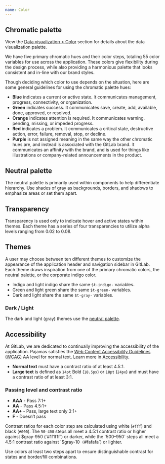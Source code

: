 ```yaml
---
name: Color
---
```


## Chromatic palette

<note>View the [Data visualization > Color](/data-visualization/color) section for details about the data visualization palette.</note>

We have five primary chromatic hues and their color steps, totaling 55 color variables for use across the application. These colors give flexibility during the design process, while also providing a harmonious palette that looks consistent and in-line with our brand styles.

Though deciding which color to use depends on the situation, here are some general guidelines for using the chromatic palette hues:

- **Blue** indicates a current or active state. It communicates management, progress, connectivity, or organization.
- **Green** indicates success. It communicates save, create, add, available, done, approved, or resolved.
- **Orange** indicates attention is required. It communicates warning, pending, missing, or impeded progress.
- **Red** indicates a problem. It communicates a critical state, destructive action, error, failure, removal, stop, or decline.
- **Purple** is not assigned meaning in the same way the other chromatic hues are, and instead is associated with the GitLab brand. It communicates an affinity with the brand, and is used for things like illustrations or company-related announcements in the product.

<div class="row gl-mb-11">
  <foundations-color-palette
    class="col col-50 md p-b-7"
    color-id="blue"
    background-class-prefix="c-background-"
    name="Blue"
    :shades="[
      {
        value: 50,
        code: '#e9f3fc',
      },
      {
        value: 100,
        code: '#cbe2f9',
      },
      {
        value: 200,
        code: '#9dc7f1',
      },
      {
        value: 300,
        code: '#63a6e9',
      },
      {
        value: 400,
        code: '#428fdc',
      },
      {
        value: 500,
        code: '#1f75cb',
        class: 'color-priority f-inverted'
      },
      {
        value: 600,
        code: '#1068bf',
        class: 'f-inverted'
      },
      {
        value: 700,
        code: '#0b5cad',
        class: 'f-inverted'
      },
      {
        value: 800,
        code: '#064787',
        class: 'f-inverted'
      },
      {
        value: 900,
        code: '#033464',
        class: 'f-inverted'
      },
      {
        value: 950,
        code: '#002850',
        class: 'f-inverted'
      },
    ]"
    show-contrast-scores></foundations-color-palette>
  <foundations-color-palette
    class="col col-50 md p-b-7"
    color-id="green"
    background-class-prefix="c-background-"
    name="Green"
    :shades="[
      {
        value: 50,
        code: '#ecf4ee',
      },
      {
        value: 100,
        code: '#c3e6cd',
      },
      {
        value: 200,
        code: '#91d4a8',
      },
      {
        value: 300,
        code: '#52b87a',
      },
      {
        value: 400,
        code: '#2da160',
      },
      {
        value: 500,
        code: '#108548',
        class: 'color-priority f-inverted'
      },
      {
        value: 600,
        code: '#217645',
        class: 'f-inverted'
      },
      {
        value: 700,
        code: '#24663b',
        class: 'f-inverted'
      },
      {
        value: 800,
        code: '#0d532a',
        class: 'f-inverted'
      },
      {
        value: 900,
        code: '#0a4020',
        class: 'f-inverted'
      },
      {
        value: 950,
        code: '#072b15',
        class: 'f-inverted'
      },
    ]"
    show-contrast-scores></foundations-color-palette>
  <foundations-color-palette
    class="col col-50 md gl-mt-7 p-b-7"
    color-id="orange"
    background-class-prefix="c-background-"
    name="Orange"
    :shades="[
      {
        value: 50,
        code: '#fdf1dd',
      },
      {
        value: 100,
        code: '#f5d9a8',
      },
      {
        value: 200,
        code: '#e9be74',
      },
      {
        value: 300,
        code: '#d99530',
      },
      {
        value: 400,
        code: '#c17d10',
      },
      {
        value: 500,
        code: '#ab6100',
        class: 'color-priority f-inverted'
      },
      {
        value: 600,
        code: '#9e5400',
        class: 'f-inverted'
      },
      {
        value: 700,
        code: '#8f4700',
        class: 'f-inverted'
      },
      {
        value: 800,
        code: '#703800',
        class: 'f-inverted'
      },
      {
        value: 900,
        code: '#5c2900',
        class: 'f-inverted'
      },
      {
        value: 950,
        code: '#421f00',
        class: 'f-inverted'
      },
    ]"
    show-contrast-scores></foundations-color-palette>
  <foundations-color-palette
    class="col col-50 md gl-mt-7"
    color-id="red"
    background-class-prefix="c-background-"
    name="Red"
    :shades="[
      {
        value: 50,
        code: '#fcf1ef',
      },
      {
        value: 100,
        code: '#fdd4cd',
      },
      {
        value: 200,
        code: '#fcb5aa',
      },
      {
        value: 300,
        code: '#f57f6c',
      },
      {
        value: 400,
        code: '#ec5941',
      },
      {
        value: 500,
        code: '#dd2b0e',
        class: 'color-priority f-inverted'
      },
      {
        value: 600,
        code: '#c91c00',
        class: 'f-inverted'
      },
      {
        value: 700,
        code: '#ae1800',
        class: 'f-inverted'
      },
      {
        value: 800,
        code: '#8d1300',
        class: 'f-inverted'
      },
      {
        value: 900,
        code: '#660e00',
        class: 'f-inverted'
      },
      {
        value: 950,
        code: '#4d0a00',
        class: 'f-inverted'
      },
    ]"
    show-contrast-scores></foundations-color-palette>
  <foundations-color-palette
    class="col col-50 md gl-mt-7"
    color-id="purple"
    background-class-prefix="c-background-"
    name="Purple"
    :shades="[
      {
        value: 50,
        code: '#f4f0ff',
      },
      {
        value: 100,
        code: '#e1d8f9',
      },
      {
        value: 200,
        code: '#cbbbf2',
      },
      {
        value: 300,
        code: '#ac93e6',
      },
      {
        value: 400,
        code: '#9475db',
      },
      {
        value: 500,
        code: '#7b58cf',
        class: 'color-priority f-inverted'
      },
      {
        value: 600,
        code: '#694cc0',
        class: 'f-inverted'
      },
      {
        value: 700,
        code: '#5943b6',
        class: 'f-inverted'
      },
      {
        value: 800,
        code: '#453894',
        class: 'f-inverted'
      },
      {
        value: 900,
        code: '#2f2a6b',
        class: 'f-inverted'
      },
      {
        value: 950,
        code: '#232150',
        class: 'f-inverted'
      },
    ]"
    show-contrast-scores></foundations-color-palette>
</div>

<div class="row gl-mb-11">
  <div class="col col-50 md">

## Neutral palette

The neutral palette is primarily used within components to help differentiate hierarchy. Use shades of gray as backgrounds, borders, and shadows to emphasize areas or set them apart.

  <foundations-color-palette
    color-id="gray"
    background-class-prefix="c-background-"
    :shades="[
      {
        id: 'white',
        code: '#ffffff',
      },
      {
        value: 10,
        code: '#f5f5f5',
      },
      {
        value: 50,
        code: '#f0f0f0',
      },
      {
        value: 100,
        code: '#dbdbdb',
      },
      {
        value: 200,
        code: '#bfbfbf',
      },
      {
        value: 300,
        code: '#999999',
      },
      {
        value: 400,
        code: '#868686',
      },
      {
        value: 500,
        code: '#666666',
        class: 'f-inverted',
      },
      {
        value: 600,
        code: '#5e5e5e',
        class: 'f-inverted',
      },
      {
        value: 700,
        code: '#525252',
        class: 'f-inverted',
      },
      {
        value: 800,
        code: '#404040',
        class: 'f-inverted',
      },
      {
        value: 900,
        code: '#303030',
        class: 'f-inverted',
      },
      {
        value: 950,
        code: '#1f1f1f',
        class: 'f-inverted',
      },
      {
        id: 'black',
        code: '#000000',
        class: 'f-inverted',
      },
    ]"></foundations-color-palette>
  </div>

  <div class="col col-50 md">

## Transparency

Transparency is used only to indicate hover and active states within themes. Each theme has a series of four transparencies to utilize alpha levels ranging from 0.02 to 0.08.

  <foundations-color-palette
    color-id="t-gray-a"
    :shades="[
      {
        value: '02',
        code: 'rgba($black, 0.02)',
      },
      {
        value: '04',
        code: 'rgba($black, 0.04)',
      },
      {
        value: '06',
        code: 'rgba($black, 0.06)',
      },
      {
        value: '08',
        code: 'rgba($black, 0.08)',
      },
      {
        value: '24',
        code: 'rgba($black, 0.24)',
      },
    ]"></foundations-color-palette>
  </div>
</div>

## Themes

A user may choose between ten different themes to customize the appearance of the application header and navigation sidebar in GitLab. Each theme draws inspiration from one of the primary chromatic colors, the neutral palette, or the corporate indigo color.

- Indigo and light indigo share the same `$t-indigo-` variables.
- Green and light green share the same `$t-green-` variables.
- Dark and light share the same `$t-gray-` variables.

<div class="row gl-mb-6">
  <div class="col col-25 md p-b-7">
    <foundations-color-palette
      color-id="t-indigo"
      name="Indigo / Light indigo"
      class="md"
      :shades="[
        {
          value: 50,
          code: '#f1f1ff',
        },
        {
          value: 100,
          code: '#dbdbf8',
        },
        {
          value: 200,
          code: '#c7c7f2',
        },
        {
          value: 300,
          code: '#a2a2e6',
        },
        {
          value: 400,
          code: '#8181d7',
        },
        {
          value: 500,
          code: '#6666c4',
          class: 'f-inverted',
        },
        {
          value: 600,
          code: '#5252b5',
          class: 'f-inverted',
        },
        {
          value: 700,
          code: '#41419f',
          class: 'f-inverted',
        },
        {
          value: 800,
          code: '#303083',
          class: 'f-inverted',
        },
        {
          value: 900,
          code: '#222261',
          class: 'f-inverted',
        },
        {
          value: 950,
          code: '#14143d',
          class: 'f-inverted',
        },
      ]"></foundations-color-palette>
  </div>
  <div class="col col-25 md p-b-7">
    <foundations-color-palette
      color-id="t-blue"
      name="Blue"
      class="md"
      :shades="[
        {
          value: 50,
          code: '#cdd8e3',
        },
        {
          value: 100,
          code: '#b9cadc',
        },
        {
          value: 200,
          code: '#a6bdd5',
        },
        {
          value: 300,
          code: '#81a5c9',
        },
        {
          value: 400,
          code: '#628eb9',
        },
        {
          value: 500,
          code: '#4977a5',
          class: 'f-inverted',
        },
        {
          value: 600,
          code: '#346596',
          class: 'f-inverted',
        },
        {
          value: 700,
          code: '#235180',
          class: 'f-inverted',
        },
        {
          value: 800,
          code: '#153c63',
          class: 'f-inverted',
        },
        {
          value: 900,
          code: '#0b2640',
          class: 'f-inverted',
        },
        {
          value: 950,
          code: '#04101c',
          class: 'f-inverted',
        },
      ]"></foundations-color-palette>
  </div>
  <div class="col col-25 md p-b-7">
    <foundations-color-palette
      color-id="t-light-blue"
      name="Light blue"
      class="md"
      :shades="[
        {
          value: 50,
          code: '#dde6ee',
        },
        {
          value: 100,
          code: '#c1d4e6',
        },
        {
          value: 200,
          code: '#a0bedc',
        },
        {
          value: 300,
          code: '#74a3d3',
        },
        {
          value: 400,
          code: '#4f8bc7',
        },
        {
          value: 500,
          code: '#3476b9',
          class: 'f-inverted',
        },
        {
          value: 600,
          code: '#2268ae',
          class: 'f-inverted',
        },
        {
          value: 700,
          code: '#145aa1',
          class: 'f-inverted',
        },
        {
          value: 800,
          code: '#0e4d8d',
          class: 'f-inverted',
        },
        {
          value: 900,
          code: '#0c4277',
          class: 'f-inverted',
        },
        {
          value: 950,
          code: '#0a3764',
          class: 'f-inverted',
        },
      ]"></foundations-color-palette>
  </div>
  <div class="col col-25 md p-b-7">
    <foundations-color-palette
      color-id="t-green"
      name="Green / Light green"
      class="md"
      :shades="[
        {
          value: 50,
          code: '#dde9de',
        },
        {
          value: 100,
          code: '#b1d6b5',
        },
        {
          value: 200,
          code: '#8cc497',
        },
        {
          value: 300,
          code: '#69af7d',
        },
        {
          value: 400,
          code: '#499767',
        },
        {
          value: 500,
          code: '#308258',
          class: 'f-inverted',
        },
        {
          value: 600,
          code: '#25744c',
          class: 'f-inverted',
        },
        {
          value: 700,
          code: '#1b653f',
          class: 'f-inverted',
        },
        {
          value: 800,
          code: '#155635',
          class: 'f-inverted',
        },
        {
          value: 900,
          code: '#0e4328',
          class: 'f-inverted',
        },
        {
          value: 950,
          code: '#052e19',
          class: 'f-inverted',
        },
      ]"></foundations-color-palette>
  </div>
  <div class="col col-25 md gl-mt-7">
    <foundations-color-palette
      color-id="t-red"
      name="Red"
      class="md"
      :shades="[
        {
          value: 50,
          code: '#f4e9e7',
        },
        {
          value: 100,
          code: '#ecd3d0',
        },
        {
          value: 200,
          code: '#e3bab5',
        },
        {
          value: 300,
          code: '#d59086',
        },
        {
          value: 400,
          code: '#c66e60',
        },
        {
          value: 500,
          code: '#ad4a3b',
          class: 'f-inverted',
        },
        {
          value: 600,
          code: '#a13322',
          class: 'f-inverted',
        },
        {
          value: 700,
          code: '#8f2110',
          class: 'f-inverted',
        },
        {
          value: 800,
          code: '#761405',
          class: 'f-inverted',
        },
        {
          value: 900,
          code: '#580d02',
          class: 'f-inverted',
        },
        {
          value: 950,
          code: '#380700',
          class: 'f-inverted',
        },
      ]"></foundations-color-palette>
  </div>
  <div class="col col-25 md gl-mt-7">
    <foundations-color-palette
      color-id="t-light-red"
      name="Light red"
      class="md"
      :shades="[
        {
          value: 50,
          code: '#faf2f1',
        },
        {
          value: 100,
          code: '#f6d9d5',
        },
        {
          value: 200,
          code: '#ebada2',
        },
        {
          value: 300,
          code: '#e07f6f',
        },
        {
          value: 400,
          code: '#d36250',
        },
        {
          value: 500,
          code: '#c24b38',
          class: 'f-inverted',
        },
        {
          value: 600,
          code: '#b53a26',
          class: 'f-inverted',
        },
        {
          value: 700,
          code: '#a02e1c',
          class: 'f-inverted',
        },
        {
          value: 800,
          code: '#8b2212',
          class: 'f-inverted',
        },
        {
          value: 900,
          code: '#751709',
          class: 'f-inverted',
        },
        {
          value: 950,
          code: '#5c1105',
          class: 'f-inverted',
        },
      ]"></foundations-color-palette>
  </div>

  <div class="col col-25 md gl-mt-7">
    <h3>Dark / Light</h3>
    <p>The dark and light (gray) themes use the <a href="#neutral-palette">neutral palette</a>.</p>
  </div>
</div>

## Accessibility

At GitLab, we are dedicated to continually improving the accessibility of the application. Pajamas satisfies the [Web Content Accessibility Guidelines (WCAG)](https://www.w3.org/TR/2008/REC-WCAG20-20081211/#visual-audio-contrast-contrast) AA level for normal text. Learn more in [Accessibility](/accessibility/a11y).

- **Normal text** must have a contrast ratio of at least 4.5:1.
- **Large text** is defined as `14pt` Bold (`18.5px`) or `18pt` (`24px`) and must have a contrast ratio of at least 3:1.

### Passing level and contrast ratio

- **AAA** - Pass 7:1+
- **AA** - Pass 4.5:1+
- **AA+** - Pass, large text only 3:1+
- **F** - Doesn’t pass

Contrast ratios for each color step are calculated using white (`#fff`) and black (`#000`). The `50–400` steps all meet a 4.5:1 contrast ratio or higher against $gray-950 (`#1f1f1f`) or darker, while the `500–950` steps all meet a 4.5:1 contrast ratio against `$gray-10` (`#fafafa`) or lighter.

Use colors at least two steps apart to ensure distinguishable contrast for states and border/fill combinations.
